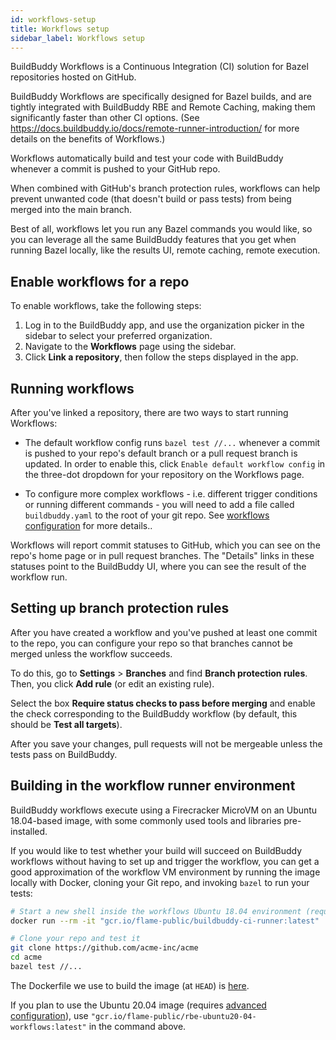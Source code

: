 ```yaml
---
id: workflows-setup
title: Workflows setup
sidebar_label: Workflows setup
---
```


BuildBuddy Workflows is a Continuous Integration (CI) solution for Bazel
repositories hosted on GitHub.

BuildBuddy Workflows are specifically designed for Bazel builds, and are
tightly integrated with BuildBuddy RBE and Remote Caching, making them
significantly faster than other CI options. (See https://docs.buildbuddy.io/docs/remote-runner-introduction/
for more details on the benefits of Workflows.)

Workflows automatically build and test your code with
BuildBuddy whenever a commit is pushed to your GitHub repo.

When combined with GitHub's branch protection rules, workflows can help prevent
unwanted code (that doesn't build or pass tests) from being merged into the main branch.

Best of all, workflows let you run any Bazel commands you would like,
so you can leverage all the same BuildBuddy features that you get when
running Bazel locally, like the results UI, remote caching, remote execution.

## Enable workflows for a repo

To enable workflows, take the following steps:

1. Log in to the BuildBuddy app, and use the organization picker in the
   sidebar to select your preferred organization.
1. Navigate to the **Workflows** page using the sidebar.
1. Click **Link a repository**, then follow the steps displayed in the app.

## Running workflows

After you've linked a repository, there are two ways to start running Workflows:

- The default workflow config runs `bazel test //...` whenever a commit is pushed to your repo's default branch or a pull request branch is updated. In order to enable this, click `Enable default workflow config`
  in the three-dot dropdown for your repository on the Workflows page.

- To configure more complex workflows - i.e. different trigger conditions or running different commands - you will need to add a file called `buildbuddy.yaml` to the root of your git repo. See [workflows configuration](workflows-config.md) for more details..

Workflows will report commit statuses to GitHub, which you can see on the repo's home page or in pull request branches. The "Details" links in these statuses point to the BuildBuddy UI, where you can see the result of the workflow run.

## Setting up branch protection rules

After you have created a workflow and you've pushed at least one commit
to the repo, you can configure your repo so that branches cannot be
merged unless the workflow succeeds.

To do this, go to **Settings** > **Branches** and find **Branch protection rules**.
Then, you click **Add rule** (or edit an existing rule).

Select the box **Require status checks to pass before merging** and enable
the check corresponding to the BuildBuddy workflow (by default, this should
be **Test all targets**).

After you save your changes, pull requests will not be mergeable unless
the tests pass on BuildBuddy.

## Building in the workflow runner environment

BuildBuddy workflows execute using a Firecracker MicroVM on an Ubuntu
18.04-based image, with some commonly used tools and libraries
pre-installed.

If you would like to test whether your build will succeed on
BuildBuddy workflows without having to set up and trigger the workflow,
you can get a good approximation of the workflow VM environment by running
the image locally with Docker, cloning your Git repo, and invoking
`bazel` to run your tests:

```bash
# Start a new shell inside the workflows Ubuntu 18.04 environment (requires docker)
docker run --rm -it "gcr.io/flame-public/buildbuddy-ci-runner:latest"

# Clone your repo and test it
git clone https://github.com/acme-inc/acme
cd acme
bazel test //...
```

The Dockerfile we use to build the image (at `HEAD`) is [here](https://github.com/buildbuddy-io/buildbuddy/blob/master/enterprise/dockerfiles/ci_runner_image/Dockerfile).

If you plan to use the Ubuntu 20.04 image (requires [advanced configuration](workflows-config#linux-image-configuration)), use
`"gcr.io/flame-public/rbe-ubuntu20-04-workflows:latest"` in the command
above.
